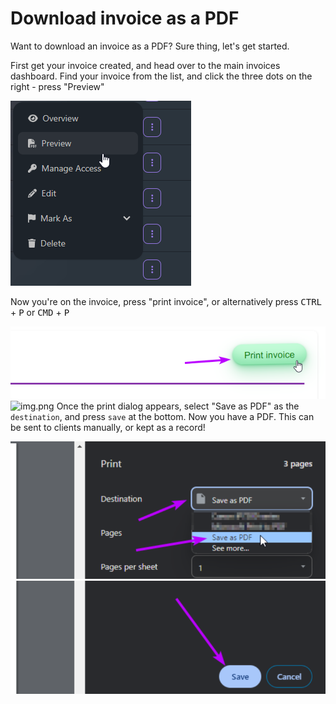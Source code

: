 # Download invoice as a PDF

Want to download an invoice as a PDF? Sure thing, let's get started.

First get your invoice created, and head over to the main invoices dashboard. Find your invoice from the list, and click the
three dots on the right - press "Preview"

![Preview dropdown](preview_dropdown.png)

Now you're on the invoice, press "print invoice", or alternatively press
<kbd>CTRL</kbd> + <kbd>P</kbd> or <kbd>CMD</kbd> + <kbd>P</kbd>

![Print invoice](print_invoice.png)
![img.png](img.png)
Once the print dialog appears, select "Save as PDF" as the `destination`, and press `save` at the bottom. Now you have a PDF.
This can be sent to clients manually, or kept as a record!

![Save as PDF](save_as_pdf_destination.png)
![Save](save_button.png)
